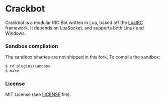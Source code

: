 Crackbot
========

Crackbot is a modular IRC Bot written in Lua, based off the [LuaIRC](https://github.com/JakobOvrum/LuaIRC) framework. It depends on LuaSocket, and supports both Linux and Windows.


### Sandbox compilation
The sandbox binaries are not shipped in this fork. To compile the sandbox:

```bash
$ cd plugins/sandbox
$ make
```

### License
MIT License (see [LICENSE](LICENSE) file).
